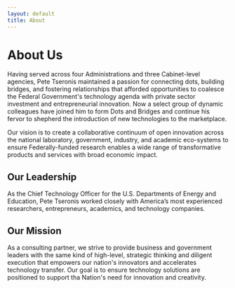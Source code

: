 ```yaml
---
layout: default
title: About
---
```


# About Us

Having served across four Administrations and three Cabinet-level agencies, Pete Tseronis maintained a passion for connecting dots, building bridges, and fostering relationships that afforded opportunities to coalesce the Federal Government's technology agenda with private sector investment and entrepreneurial innovation. Now a select group of dynamic colleagues have joined him to form Dots and Bridges and continue his fervor to shepherd the introduction of new technologies
to the marketplace.

Our vision is to create a collaborative continuum of open innovation across the national laboratory, government, industry, and academic eco-systems to ensure Federally-funded research enables a wide range of transformative products and services with broad economic impact.

## Our Leadership
As the Chief Technology Officer for the U.S. Departments of Energy and Education, Pete Tseronis worked closely with America’s most experienced researchers, entrepreneurs, academics, and technology companies.
 
## Our Mission  
As a consulting partner, we strive to provide business and government leaders with the same kind of high-level, strategic thinking and diligent execution that empowers our nation's innovators and accelerates technology transfer. Our goal is to ensure technology solutions are positioned to support tha Nation's need for innovation and creativity.

